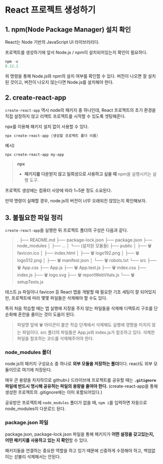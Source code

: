 # React 프로젝트 생성하기

## 1. npm(Node Package Manager) 설치 확인

React는 Node 기반의 JavaScript UI 라이브러리다.

프로젝트를 생성하기에 앞서 Node.js / npm이 설치되어있는지 확인이 필요하다.

```powershell
npm -v
8.12.1
```

위 명령을 통해 Node.js와 npm의 설치 여부를 확인할 수 있다. 버전이 나오면 잘 설치된 것이고, 버전이 나오지 않는다면 Node.js를 설치해야 한다.

## 2. create-react-app

`create-react-app` 역시 node의 패키지 중 하나인데, React 프로젝트의 초기 환경을 직접 설정하지 않고 리액트 프로젝트를 시작할 수 있도록 셋팅해준다.

npx를 이용해 패키지 설치 없이 사용할 수 있다.

```powershell
npx create-react-app {생성할 프로젝트 폴더 이름}
```

예시)

```powershell
npx create-react-app my-app
```

> **npx**
>
> - **패키지를 다운받지 않고 일회성으로 사용하고 싶을 때** npm을 실행시키는 실행 도구.

프로젝트 생성에는 컴퓨터 사양에 따라 1~5분 정도 소요된다.

만약 명령이 실패할 경우, node.js의 버전이 너무 오래되진 않았는지 확인해보자.

## 3. 불필요한 파일 정리

`create-react-app`을 실행한 뒤 프로젝트 폴더의 구성은 다음과 같다.

> .
> ├── README.md
> ├── package-lock.json
> ├── package.json
> ├── node_modules
> │ ├── ...
> │ └── (설치된 모듈들)
> ├── public
> │ ├── 🗑 favicon.ico
> │ ├── index.html
> │ ├── 🗑 logo192.png
> │ ├── 🗑 logo512.png
> │ ├── 🗑 manifest.json
> │ └── 🗑 robots.txt
> └── src
> ├── 🗑 App.css
> ├── App.js
> ├── 🗑 App.test.js
> ├── 🗑 index.css
> ├── index.js
> ├── 🗑 logo.svg
> ├── 🗑 reportWebVitals.js
> └── 🗑 setupTests.js

테스트 js 파일이나 favicon 등 React 앱을 개발할 때 필요한 기초 세팅이 잘 되어있지만, 프로젝트에 따라 몇몇 파일들은 삭제해야 할 수도 있다.

특히 처음 학습할 때는 앱 실행에 지장을 주지 않는 파일들을 삭제해 디렉토리 구조를 단순화해 혼란을 줄이는 것이 도움이 된다.

> 파일명 앞에 🗑 아이콘이 붙은 학습 단계에서 삭제해도 실행에 영향을 미치지 않는 파일이다.
> src 폴더의 파일들은 App.js와 index.js가 참조하고 있다. 삭제한 파일을 참조하는 코드를 삭제해주어야 한다.

### node_modules 폴더

node.js의 패키지 구성요소 중 하나로 **외부 모듈을 저장하는 폴더**이다. react도 외부 모듈이므로 여기에 저장된다.

매우 큰 용량을 차지하므로 github나 드라이브에 프로젝트를 공유할 때는 **`.gitignore` 파일에 반드시 명시해 공유하는 파일의 용량을 줄여야 한다.** (create-react-app을 통해 생성한 프로젝트의 .gitignore에는 이미 포함되어있다.)

공유받은 프로젝트에 `node_modules` 폴더가 없을 때, `npm i`를 입력하면 자동으로 node_modules이 다운로드 된다.

### package.json 파일

package.json, package-lock.json 파일을 통해 패키지가 **어떤 설정을 갖고있는지, 어떤 패키지를 사용하고 있는 지 확인**할 수 있다.

패키지들을 연결하는 중요한 역할을 하고 있기 때문에 신중하게 수정해야 하고, 백업없이는 섣불리 삭제해서는 안된다.
